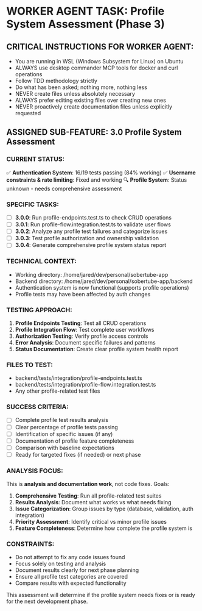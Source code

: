 # WORKER AGENT TASK: Profile System Assessment (Phase 3)

## CRITICAL INSTRUCTIONS FOR WORKER AGENT:
- You are running in WSL (Windows Subsystem for Linux) on Ubuntu
- ALWAYS use desktop commander MCP tools for docker and curl operations
- Follow TDD methodology strictly
- Do what has been asked; nothing more, nothing less
- NEVER create files unless absolutely necessary
- ALWAYS prefer editing existing files over creating new ones
- NEVER proactively create documentation files unless explicitly requested

## ASSIGNED SUB-FEATURE: 3.0 Profile System Assessment

### CURRENT STATUS:
✅ **Authentication System**: 16/19 tests passing (84% working)
✅ **Username constraints & rate limiting**: Fixed and working
🔍 **Profile System**: Status unknown - needs comprehensive assessment

### SPECIFIC TASKS:
- [ ] **3.0.0**: Run profile-endpoints.test.ts to check CRUD operations
- [ ] **3.0.1**: Run profile-flow.integration.test.ts to validate user flows  
- [ ] **3.0.2**: Analyze any profile test failures and categorize issues
- [ ] **3.0.3**: Test profile authorization and ownership validation
- [ ] **3.0.4**: Generate comprehensive profile system status report

### TECHNICAL CONTEXT:
- Working directory: /home/jared/dev/personal/sobertube-app
- Backend directory: /home/jared/dev/personal/sobertube-app/backend
- Authentication system is now functional (supports profile operations)
- Profile tests may have been affected by auth changes

### TESTING APPROACH:
1. **Profile Endpoints Testing**: Test all CRUD operations
2. **Profile Integration Flow**: Test complete user workflows
3. **Authorization Testing**: Verify profile access controls
4. **Error Analysis**: Document specific failures and patterns
5. **Status Documentation**: Create clear profile system health report

### FILES TO TEST:
- backend/tests/integration/profile-endpoints.test.ts
- backend/tests/integration/profile-flow.integration.test.ts
- Any other profile-related test files

### SUCCESS CRITERIA:
- [ ] Complete profile test results analysis
- [ ] Clear percentage of profile tests passing
- [ ] Identification of specific issues (if any)
- [ ] Documentation of profile feature completeness
- [ ] Comparison with baseline expectations
- [ ] Ready for targeted fixes (if needed) or next phase

### ANALYSIS FOCUS:
This is **analysis and documentation work**, not code fixes. Goals:
1. **Comprehensive Testing**: Run all profile-related test suites
2. **Results Analysis**: Document what works vs what needs fixing
3. **Issue Categorization**: Group issues by type (database, validation, auth integration)
4. **Priority Assessment**: Identify critical vs minor profile issues
5. **Feature Completeness**: Determine how complete the profile system is

### CONSTRAINTS:
- Do not attempt to fix any code issues found
- Focus solely on testing and analysis
- Document results clearly for next phase planning
- Ensure all profile test categories are covered
- Compare results with expected functionality

This assessment will determine if the profile system needs fixes or is ready for the next development phase.
